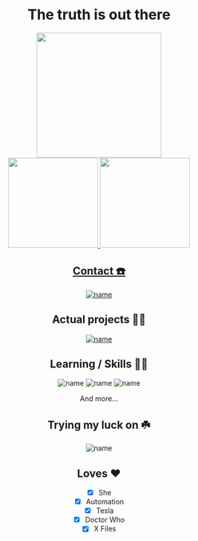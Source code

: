 <div align="center"><h1>The truth is out there</h1></div>
<div align="center"><img height="250em" src="https://c.tenor.com/2aVd0wrnjzIAAAAC/x-files-the-x-files.gif"/></div>



 <div align="center">
  <a href="https://github.com/akirahx">
  <img height="180em" src="https://github-readme-stats.vercel.app/api?username=lunosat&show_icons=true&theme=dracula&include_all_commits=true&count_private=true"/>
  <img height="180em" src="https://github-readme-stats.vercel.app/api/top-langs/?username=lunosat&layout=compact&langs_count=7&theme=dracula"/>


## Contact ☎️
 
[![name](https://img.shields.io/badge/Telegram-2CA5E0?style=for-the-badge&logo=telegram&logoColor=white)](https://t.me/lunosat)

## Actual projects 👨‍💻
 
 [![name](https://img.shields.io/badge/Life-2%25-blueviolet?style=for-the-badge)](https://wa.me/+5511912032128?text=!menu)

## Learning / Skills 🧑‍🏫

![name](https://img.shields.io/badge/Node.js-43853D?style=for-the-badge&logo=node.js&logoColor=white)
![name](https://img.shields.io/badge/JavaScript-F7DF1E?style=for-the-badge&logo=javascript&logoColor=black)
![name](https://img.shields.io/badge/Express.js-404D59?style=for-the-badge)

And more...

## Trying my luck on ☘️

![name](https://img.shields.io/badge/Vue.js-35495E?style=for-the-badge&logo=vue.js&logoColor=4FC08D)

## Loves ❤️

- [X] She
- [x] Automation
- [x] Tesla
- [x] Doctor Who
- [X] X Files

 </div>
